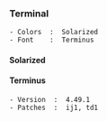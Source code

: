 ### Terminal

```
- Colors  :  Solarized
- Font    :  Terminus
```

#### Solarized

#### Terminus

```
- Version  :  4.49.1
- Patches  :  ij1, td1
```
